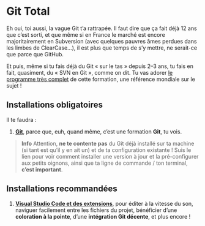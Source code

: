 # Git Total

Eh oui, toi aussi, la vague Git t’a rattrapée.  Il faut dire que ça fait déjà 12 ans que c’est sorti, et que même si en France le marché est encore majoritairement en Subversion (avec quelques pauvres âmes perdues dans les limbes de ClearCase…), il est plus que temps de s’y mettre, ne serait-ce que parce que GitHub.

Et puis, même si tu fais déjà du Git « sur le tas » depuis 2–3 ans, tu fais en fait, quasiment, du « SVN en Git », comme on dit.  Tu vas adorer [le programme très complet](https://delicious-insights.com/fr/formations/git-total/#program) de cette formation, une référence mondiale sur le sujet !

## Installations obligatoires

Il te faudra :

1. **[Git](../software/git.md)**, parce que, euh, quand même, c’est une formation **Git**, tu vois.

> **Info** Attention, **ne te contente pas** du Git déjà installé sur ta machine (si tant est qu’il y en ait un) et de ta configuration existante !  Suis le lien pour voir comment installer une version à jour et la pré-configurer aux petits oignons, ainsi que ta ligne de commande / ton terminal, **c’est important**.

## Installations recommandées

1. **[Visual Studio Code et des extensions](../software/vscode.md)**, pour éditer à la vitesse du son, naviguer facilement entre les fichiers du projet, bénéficier d’une **coloration à la pointe**, d’une **intégration Git décente**, et plus encore !
